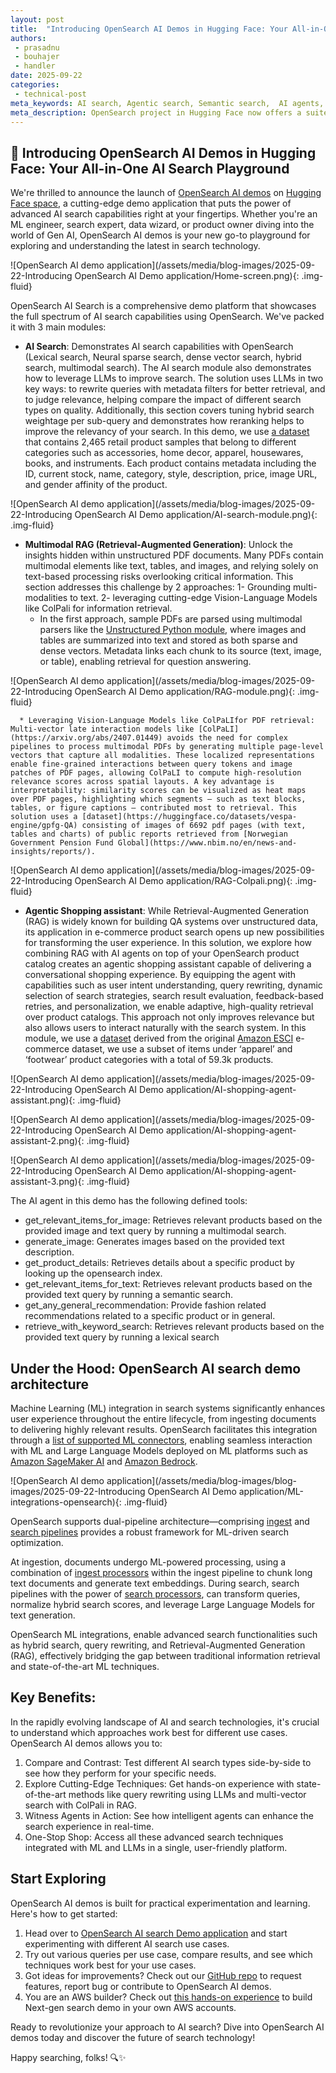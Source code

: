 ```yaml
---
layout: post
title:  "Introducing OpenSearch AI Demos in Hugging Face: Your All-in-One AI Search Playground"
authors:
 - prasadnu
 - bouhajer
 - handler
date: 2025-09-22
categories:
 - technical-post
meta_keywords: AI search, Agentic search, Semantic search,  AI agents, RAG, Conversational search, Agentic search assistant, Colpali
meta_description: OpenSearch project in Hugging Face now offers a suite of AI search demos hosted in OpenSearch space. OpenSearch AI Search is a comprehensive demo platform that showcases the full spectrum of AI search capabilities using OpenSearch with 3 main modules: AI search, Multimodal RAG and Agentic Shopping assistant.
---
```


  ## 🚀 Introducing OpenSearch AI Demos in Hugging Face: Your All-in-One AI Search Playground
  
  We're thrilled to announce the launch of [OpenSearch AI demos](https://huggingface.co/spaces/opensearch-project/OpenSearch-AI) on [Hugging Face space](https://huggingface.co/opensearch-project), a cutting-edge demo application that puts the power of advanced AI search capabilities right at your fingertips. Whether you're an ML engineer, search expert, data wizard, or product owner diving into the world of Gen AI, OpenSearch AI demos is your new go-to playground for exploring and understanding the latest in search technology.

  ![OpenSearch AI demo application](/assets/media/blog-images/2025-09-22-Introducing OpenSearch AI Demo application/Home-screen.png){: .img-fluid}
  
  OpenSearch AI Search is a comprehensive demo platform that showcases the full spectrum of AI search capabilities using OpenSearch. We've packed it with 3 main modules:
  
  
  * **AI Search**: Demonstrates AI search capabilities with OpenSearch (Lexical search, Neural sparse search, dense vector search, hybrid search, multimodal search). The AI search module also demonstrates how to leverage LLMs to improve search. The solution uses LLMs in two key ways: to rewrite queries with metadata filters for better retrieval, and to judge relevance, helping compare the impact of different search types on quality. Additionally, this section covers tuning hybrid search weightage per sub-query and demonstrates how reranking helps to improve the relevancy of your search. In this demo, we use [a dataset](https://github.com/aws-samples/retail-demo-store) that contains 2,465 retail product samples that belong to different categories such as accessories, home decor, apparel, housewares, books, and instruments. Each product contains metadata including the ID, current stock, name, category, style, description, price, image URL, and gender affinity of the product.
  
  ![OpenSearch AI demo application](/assets/media/blog-images/2025-09-22-Introducing OpenSearch AI Demo application/AI-search-module.png){: .img-fluid}
  
  * **Multimodal RAG (Retrieval-Augmented Generation)**: Unlock the insights hidden within unstructured PDF documents. Many PDFs contain multimodal elements like text, tables, and images, and relying solely on text-based processing risks overlooking critical information. This section addresses this challenge by 2 approaches: 1- Grounding multi-modalities to text. 2- leveraging cutting-edge Vision-Language Models like ColPali for information retrieval.
      * In the first approach, sample PDFs are parsed using multimodal parsers like the [Unstructured Python module](https://pypi.org/project/unstructured/), where images and tables are summarized into text and stored as both sparse and dense vectors. Metadata links each chunk to its source (text, image, or table), enabling retrieval for question answering.
  
  ![OpenSearch AI demo application](/assets/media/blog-images/2025-09-22-Introducing OpenSearch AI Demo application/RAG-module.png){: .img-fluid}


      * Leveraging Vision-Language Models like ColPaLIfor PDF retrieval: Multi-vector late interaction models like [ColPaLI](https://arxiv.org/abs/2407.01449) avoids the need for complex pipelines to process multimodal PDFs by generating multiple page-level vectors that capture all modalities. These localized representations enable fine-grained interactions between query tokens and image patches of PDF pages, allowing ColPaLI to compute high-resolution relevance scores across spatial layouts. A key advantage is interpretability: similarity scores can be visualized as heat maps over PDF pages, highlighting which segments — such as text blocks, tables, or figure captions — contributed most to retrieval. This solution uses a [dataset](https://huggingface.co/datasets/vespa-engine/gpfg-QA) consisting of images of 6692 pdf pages (with text, tables and charts) of public reports retrieved from [Norwegian Government Pension Fund Global](https://www.nbim.no/en/news-and-insights/reports/).

![OpenSearch AI demo application](/assets/media/blog-images/2025-09-22-Introducing OpenSearch AI Demo application/RAG-Colpali.png){: .img-fluid}

  * **Agentic Shopping assistant**: While Retrieval-Augmented Generation (RAG) is widely known for building QA systems over unstructured data, its application in e-commerce product search opens up new possibilities for transforming the user experience. In this solution, we explore how combining RAG with AI agents on top of your OpenSearch product catalog creates an agentic shopping assistant capable of delivering a conversational shopping experience. By equipping the agent with capabilities such as user intent understanding, query rewriting, dynamic selection of search strategies, search result evaluation, feedback-based retries, and personalization, we enable adaptive, high-quality retrieval over product catalogs. This approach not only improves relevance but also allows users to interact naturally with the search system. In this module, we use a [dataset](https://github.com/shuttie/esci-s) derived from the original [Amazon ESCI](https://github.com/amazon-science/esci-data) e-commerce dataset, we use a subset of items under ‘apparel’ and ‘footwear’ product categories with a total of 59.3k products.

![OpenSearch AI demo application](/assets/media/blog-images/2025-09-22-Introducing OpenSearch AI Demo application/AI-shopping-agent-assistant.png){: .img-fluid}

![OpenSearch AI demo application](/assets/media/blog-images/2025-09-22-Introducing OpenSearch AI Demo application/AI-shopping-agent-assistant-2.png){: .img-fluid}

![OpenSearch AI demo application](/assets/media/blog-images/2025-09-22-Introducing OpenSearch AI Demo application/AI-shopping-agent-assistant-3.png){: .img-fluid}

  
  The AI agent in this demo has the following defined tools:
  
  * get_relevant_items_for_image: Retrieves relevant products based on the provided image and text query by running a multimodal search.
  * generate_image: Generates images based on the provided text description.
  * get_product_details: Retrieves details about a specific product by looking up the opensearch index.
  * get_relevant_items_for_text: Retrieves relevant products based on the provided text query by running a semantic search.
  * get_any_general_recommendation: Provide fashion related recommendations related to a specific product or in general.
  * retrieve_with_keyword_search: Retrieves relevant products based on the provided text query by running a lexical search
  
  
  
  ## Under the Hood: OpenSearch AI search demo architecture
  
  
  Machine Learning (ML) integration in search systems significantly enhances user experience throughout the entire lifecycle, from ingesting documents to delivering highly relevant results. OpenSearch facilitates this integration through a [list of supported ML connectors](https://docs.opensearch.org/latest/ml-commons-plugin/remote-models/connectors/), enabling seamless interaction with ML and Large Language Models deployed on ML platforms such as [Amazon SageMaker AI](https://docs.aws.amazon.com/sagemaker/latest/dg/whatis.html) and [Amazon Bedrock](https://aws.amazon.com/bedrock/).


![OpenSearch AI demo application](/assets/media/blog-images/blog-images/2025-09-22-Introducing OpenSearch AI Demo application/ML-integrations-opensearch){: .img-fluid}


  OpenSearch supports dual-pipeline architecture—comprising [ingest](https://docs.opensearch.org/latest/ingest-pipelines/) and [search pipelines](https://docs.opensearch.org/latest/search-plugins/search-pipelines/index/) provides a robust framework for ML-driven search optimization.

  At ingestion, documents undergo ML-powered processing, using a combination of [ingest processors](https://docs.opensearch.org/latest/ingest-pipelines/processors/index-processors/#supported-processors) within the ingest pipeline to chunk long text documents and generate text embeddings. 
  During search, search pipelines with the power of [search processors](https://docs.opensearch.org/latest/search-plugins/search-pipelines/search-processors/), can transform queries, normalize hybrid search scores, and leverage Large Language Models for text generation.
  
  OpenSearch ML integrations, enable advanced search functionalities such as hybrid search, query rewriting, and Retrieval-Augmented Generation (RAG), effectively bridging the gap between traditional information retrieval and state-of-the-art ML techniques.
  
  
  ## Key Benefits:
  
  In the rapidly evolving landscape of AI and search technologies, it's crucial to understand which approaches work best for different use cases. OpenSearch AI demos allows you to:
  
  
  1. Compare and Contrast: Test different AI search types side-by-side to see how they perform for your specific needs.
  2. Explore Cutting-Edge Techniques: Get hands-on experience with state-of-the-art methods like query rewriting using LLMs and multi-vector search with ColPali in RAG.
  3. Witness Agents in Action: See how intelligent agents can enhance the search experience in real-time.
  4. One-Stop Shop: Access all these advanced search techniques integrated with ML and LLMs in a single, user-friendly platform.
  
  ## Start Exploring
  
  OpenSearch AI demos is built for practical experimentation and learning. Here's how to get started:
  
  
  1. Head over to [OpenSearch AI search Demo application](https://huggingface.co/spaces/opensearch-project/OpenSearch-AI) and start experimenting with different AI search use cases.
  2. Try out various queries per use case, compare results, and see which techniques work best for your use cases.
  3. Got ideas for improvements? Check out our [GitHub repo](https://huggingface.co/spaces/opensearch-project/OpenSearch-AI/tree/main) to request features, report bug or contribute to OpenSearch AI demos.
  4. You are an AWS builder? Check out [this hands-on experience](https://catalog.workshops.aws/opensearch-ml-search/en-US) to build Next-gen search demo in your own AWS accounts.
  
  
  
  Ready to revolutionize your approach to AI search? Dive into OpenSearch AI demos today and discover the future of search technology! 
  
  Happy searching, folks! 🔍✨

